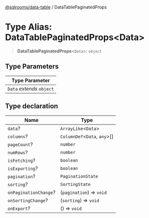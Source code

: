 [@sqlrooms/data-table](../globals.md) / DataTablePaginatedProps

# Type Alias: DataTablePaginatedProps\<Data\>

> **DataTablePaginatedProps**\<`Data`\>: `object`

## Type Parameters

| Type Parameter |
| ------ |
| `Data` *extends* `object` |

## Type declaration

| Name | Type |
| ------ | ------ |
| <a id="data"></a> `data`? | `ArrayLike`\<`Data`\> |
| <a id="columns"></a> `columns`? | `ColumnDef`\<`Data`, `any`\>[] |
| <a id="pagecount"></a> `pageCount`? | `number` |
| <a id="numrows"></a> `numRows`? | `number` |
| <a id="isfetching"></a> `isFetching`? | `boolean` |
| <a id="isexporting"></a> `isExporting`? | `boolean` |
| <a id="pagination"></a> `pagination`? | `PaginationState` |
| <a id="sorting"></a> `sorting`? | `SortingState` |
| <a id="onpaginationchange"></a> `onPaginationChange`? | (`pagination`) => `void` |
| <a id="onsortingchange"></a> `onSortingChange`? | (`sorting`) => `void` |
| <a id="onexport"></a> `onExport`? | () => `void` |
